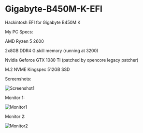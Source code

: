 # Gigabyte-B450M-K-EFI
Hackintosh EFI for Gigabyte B450M K


My PC Specs:

AMD Ryzen 5 2600

2x8GB DDR4 G.skill memory (running at 3200)

Nvidia Geforce GTX 1080 TI (patched by opencore legacy patcher)

M.2 NVME Kingspec 512GB SSD

Screenshots:

![Screenshot1](https://github.com/user-attachments/assets/4b7e71fc-68d8-4309-a01d-e26d8e63b2ea)

Monitor 1:

![Monitor1](https://github.com/user-attachments/assets/e2f7c1c1-50ef-40e6-9e25-d0450fe6f44d)

Monitor 2:

![Monitor2](https://github.com/user-attachments/assets/d793c0bd-1edb-4f95-ac37-40240c15f26e)


